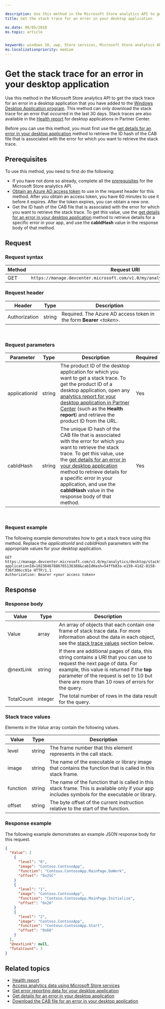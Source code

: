```yaml
---

description: Use this method in the Microsoft Store analytics API to get the stack trace for an error in your desktop application.
title: Get the stack trace for an error in your desktop application

ms.date: 06/05/2018
ms.topic: article


keywords: windows 10, uwp, Store services, Microsoft Store analytics API, stack trace, error, desktop application
ms.localizationpriority: medium
---
```


# Get the stack trace for an error in your desktop application

Use this method in the Microsoft Store analytics API to get the stack trace for an error in a desktop application that you have added to the [Windows Desktop Application program](https://msdn.microsoft.com/library/windows/desktop/mt826504). This method can only download the stack trace for an error that occurred in the last 30 days. Stack traces are also available in the [Health report](https://msdn.microsoft.com/library/windows/desktop/mt826504) for desktop applications in Partner Center.

Before you can use this method, you must first use the [get details for an error in your desktop application](get-details-for-an-error-in-your-desktop-application.md) method to retrieve the ID hash of the CAB file that is associated with the error for which you want to retrieve the stack trace.

## Prerequisites


To use this method, you need to first do the following:

* If you have not done so already, complete all the [prerequisites](access-analytics-data-using-windows-store-services.md#prerequisites) for the Microsoft Store analytics API.
* [Obtain an Azure AD access token](access-analytics-data-using-windows-store-services.md#obtain-an-azure-ad-access-token) to use in the request header for this method. After you obtain an access token, you have 60 minutes to use it before it expires. After the token expires, you can obtain a new one.
* Get the ID hash of the CAB file that is associated with the error for which you want to retrieve the stack trace. To get this value, use the [get details for an error in your desktop application](get-details-for-an-error-in-your-desktop-application.md) method to retrieve details for a specific error in your app, and use the **cabIdHash** value in the response body of that method.

## Request


### Request syntax

| Method | Request URI                                                          |
|--------|----------------------------------------------------------------------|
| GET    | ```https://manage.devcenter.microsoft.com/v1.0/my/analytics/desktop/stacktrace``` |


### Request header

| Header        | Type   | Description                                                                 |
|---------------|--------|-----------------------------------------------------------------------------|
| Authorization | string | Required. The Azure AD access token in the form **Bearer** &lt;*token*&gt;. |
 

### Request parameters

| Parameter        | Type   |  Description      |  Required  |
|---------------|--------|---------------|------|
| applicationId | string | The product ID of the desktop application for which you want to get a stack trace. To get the product ID of a desktop application, open any [analytics report for your desktop application in Partner Center](https://msdn.microsoft.com/library/windows/desktop/mt826504) (such as the **Health report**) and retrieve the product ID from the URL. |  Yes  |
| cabIdHash | string | The unique ID hash of the CAB file that is associated with the error for which you want to retrieve the stack trace. To get this value, use the [get details for an error in your desktop application](get-details-for-an-error-in-your-desktop-application.md) method to retrieve details for a specific error in your application, and use the **cabIdHash** value in the response body of that method. |  Yes  |

 
### Request example

The following example demonstrates how to get a stack trace using this method. Replace the *applicationId* and *cabIdHash* parameters with the appropriate values for your desktop application.

```syntax
GET https://manage.devcenter.microsoft.com/v1.0/my/analytics/desktop/stacktrace?applicationId=10238467886765136388&cabIdHash=54ffb83a-e159-41d2-8158-f36f306cc01e HTTP/1.1
Authorization: Bearer <your access token>
```

## Response


### Response body

| Value      | Type    | Description                  |
|------------|---------|--------------------------------|
| Value      | array   | An array of objects that each contain one frame of stack trace data. For more information about the data in each object, see the [stack trace values](#stack-trace-values) section below. |
| @nextLink  | string  | If there are additional pages of data, this string contains a URI that you can use to request the next page of data. For example, this value is returned if the **top** parameter of the request is set to 10 but there are more than 10 rows of errors for the query. |
| TotalCount | integer | The total number of rows in the data result for the query.          |


### Stack trace values

Elements in the *Value* array contain the following values.

| Value           | Type    | Description      |
|-----------------|---------|----------------|
| level            | string  |  The frame number that this element represents in the call stack.  |
| image   | string  |   The name of the executable or library image that contains the function that is called in this stack frame.           |
| function | string  |  The name of the function that is called in this stack frame. This is available only if your app includes symbols for the executable or library.              |
| offset     | string  |  The byte offset of the current instruction relative to the start of the function.      |


### Response example

The following example demonstrates an example JSON response body for this request.

```json
{
  "Value": [
    {
      "level": "0",
      "image": "Contoso.ContosoApp",
      "function": "Contoso.ContosoApp.MainPage.DoWork",
      "offset": "0x25C"
    }
    {
      "level": "1",
      "image": "Contoso.ContosoApp",
      "function": "Contoso.ContosoApp.MainPage.Initialize",
      "offset": "0x26"
    }
    {
      "level": "2",
      "image": "Contoso.ContosoApp",
      "function": "Contoso.ContosoApp.Start",
      "offset": "0x66"
    }
  ],
  "@nextLink": null,
  "TotalCount": 3
}

```

## Related topics

* [Health report](../publish/health-report.md)
* [Access analytics data using Microsoft Store services](access-analytics-data-using-windows-store-services.md)
* [Get error reporting data for your desktop application](get-desktop-application-error-reporting-data.md)
* [Get details for an error in your desktop application](get-details-for-an-error-in-your-desktop-application.md)
* [Download the CAB file for an error in your desktop application](download-the-cab-file-for-an-error-in-your-desktop-application.md)
